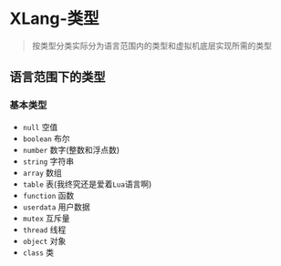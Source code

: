 # XLang-类型
> 按类型分类实际分为语言范围内的类型和虚拟机底层实现所需的类型

## 语言范围下的类型
### 基本类型
- `null` 空值
- `boolean` 布尔
- `number` 数字(整数和浮点数)
- `string` 字符串
- `array` 数组
- `table` 表(我终究还是爱着`Lua`语言啊)
- `function` 函数
- `userdata` 用户数据
- `mutex` 互斥量
- `thread` 线程
- `object` 对象
- `class` 类
